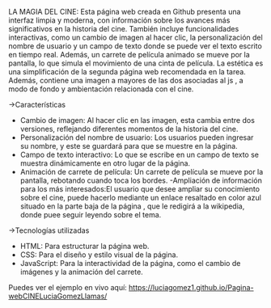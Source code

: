 LA MAGIA DEL CINE:
Esta página web creada en Github presenta una interfaz limpia y moderna, con información sobre los avances más significativos en la historia del cine.
También incluye funcionalidades interactivas, como un cambio de imagen al hacer clic, la personalización del nombre de usuario y un campo de texto donde se puede ver el texto escrito en tiempo real.
Además, un carrete de película animado se mueve por la pantalla, lo que simula el movimiento de una cinta de película.
La estética es una simplificación de la segunda página web recomendada en la tarea.
Además, contiene una imagen a mayores de las dos asociadas al js , a modo de fondo y ambientación relacionada con el cine.

->Características
- Cambio de imagen: Al hacer clic en las imagen, esta cambia entre dos versiones, reflejando diferentes momentos de la historia del cine.
- Personalización del nombre de usuario: Los usuarios pueden ingresar su nombre, y este se guardará para que se muestre en la página.
- Campo de texto interactivo: Lo que se escribe en un campo de texto se muestra dinámicamente en otro lugar de la página.
- Animación de carrete de película: Un carrete de película se mueve por la pantalla, rebotando cuando toca los bordes.
-Ampliación de información para los más interesados:El usuario que desee ampliar su conocimiento sobre el cine, puede hacerlo mediante
un enlace resaltado en color azul situado en la parte baja de la página , que le redigirá a la wikipedia, donde puee seguir leyendo sobre el tema.

->Tecnologías utilizadas
- HTML: Para estructurar la página web.
- CSS: Para el diseño y estilo visual de la página.
- JavaScript: Para la interactividad de la página, como el cambio de imágenes y la animación del carrete.

Puedes ver el ejemplo en vivo aquí: https://luciagomez1.github.io/Pagina-webCINELuciaGomezLlamas/
